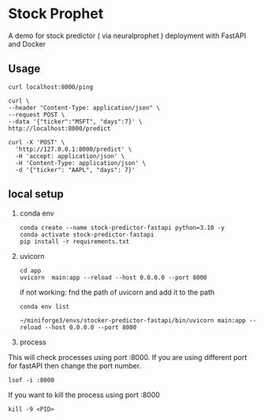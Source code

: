 # Stock Prophet

A demo for stock predictor ( via neuralprophet ) deployment with FastAPI and Docker

## Usage
```
curl localhost:8000/ping
    
curl \
--header "Content-Type: application/json" \
--request POST \
--data '{"ticker":"MSFT", "days":7}' \
http://localhost:8000/predict
```

```
curl -X 'POST' \
  'http://127.0.0.1:8000/predict' \
  -H 'accept: application/json' \
  -H 'Content-Type: application/json' \
  -d '{"ticker": "AAPL", "days": 7}'
```

## local setup
1. conda env    

    ```
    conda create --name stock-predictor-fastapi python=3.10 -y
    conda activate stock-predictor-fastapi
    pip install -r requirements.txt
    ```

1. uvicorn 
    ```
    cd app
    uvicorn  main:app --reload --host 0.0.0.0 --port 8000
    ```
    if not working: fnd the path of uvicorn and add it to the path
    ```
    conda env list 

    ~/miniforge3/envs/stocker-predictor-fastapi/bin/uvicorn main:app --reload --host 0.0.0.0 --port 8000

    ```
1. process

This will check processes using port :8000. If you are using different port for fastAPI then change the port number.
```
lsof -i :8000
```
If you want to kill the process using port :8000
```
kill -9 <PID>
```